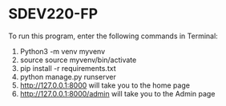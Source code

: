 # SDEV220-FP

To run this program, enter the following commands in Terminal:

1. Python3 -m venv myvenv 
2. source source myvenv/bin/activate
3. pip install -r requirements.txt
4. python manage.py runserver
5. http://127.0.0.1:8000 will take you to the home page
6. http://127.0.0.1:8000/admin will take you to the Admin page
